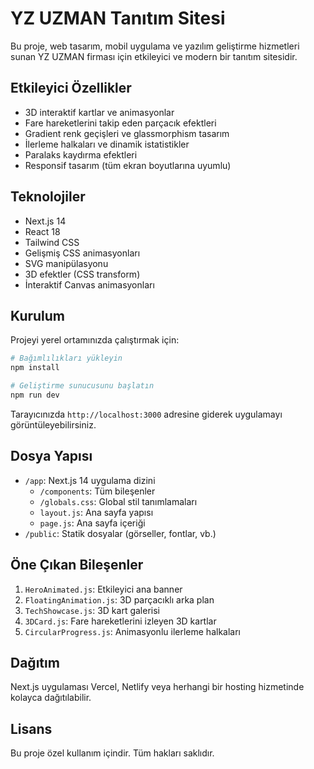 # YZ UZMAN Tanıtım Sitesi

Bu proje, web tasarım, mobil uygulama ve yazılım geliştirme hizmetleri sunan YZ UZMAN firması için etkileyici ve modern bir tanıtım sitesidir.

## Etkileyici Özellikler

- 3D interaktif kartlar ve animasyonlar
- Fare hareketlerini takip eden parçacık efektleri
- Gradient renk geçişleri ve glassmorphism tasarım
- İlerleme halkaları ve dinamik istatistikler
- Paralaks kaydırma efektleri
- Responsif tasarım (tüm ekran boyutlarına uyumlu)

## Teknolojiler

- Next.js 14
- React 18
- Tailwind CSS
- Gelişmiş CSS animasyonları
- SVG manipülasyonu
- 3D efektler (CSS transform)
- İnteraktif Canvas animasyonları

## Kurulum

Projeyi yerel ortamınızda çalıştırmak için:

```bash
# Bağımlılıkları yükleyin
npm install

# Geliştirme sunucusunu başlatın
npm run dev
```

Tarayıcınızda `http://localhost:3000` adresine giderek uygulamayı görüntüleyebilirsiniz.

## Dosya Yapısı

- `/app`: Next.js 14 uygulama dizini
  - `/components`: Tüm bileşenler
  - `/globals.css`: Global stil tanımlamaları
  - `layout.js`: Ana sayfa yapısı
  - `page.js`: Ana sayfa içeriği
- `/public`: Statik dosyalar (görseller, fontlar, vb.)

## Öne Çıkan Bileşenler

1. `HeroAnimated.js`: Etkileyici ana banner
2. `FloatingAnimation.js`: 3D parçacıklı arka plan
3. `TechShowcase.js`: 3D kart galerisi
4. `3DCard.js`: Fare hareketlerini izleyen 3D kartlar
5. `CircularProgress.js`: Animasyonlu ilerleme halkaları

## Dağıtım

Next.js uygulaması Vercel, Netlify veya herhangi bir hosting hizmetinde kolayca dağıtılabilir.

## Lisans

Bu proje özel kullanım içindir. Tüm hakları saklıdır.